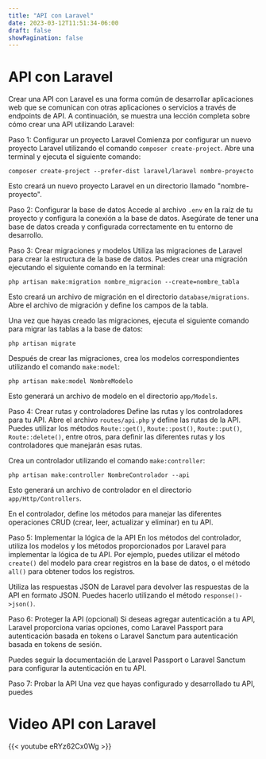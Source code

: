 ```yaml
---
title: "API con Laravel"
date: 2023-03-12T11:51:34-06:00
draft: false
showPagination: false
---
```

# API con Laravel
Crear una API con Laravel es una forma común de desarrollar aplicaciones web que se comunican con otras aplicaciones o servicios a través de endpoints de API. A continuación, se muestra una lección completa sobre cómo crear una API utilizando Laravel:

Paso 1: Configurar un proyecto Laravel
Comienza por configurar un nuevo proyecto Laravel utilizando el comando `composer create-project`. Abre una terminal y ejecuta el siguiente comando:

```
composer create-project --prefer-dist laravel/laravel nombre-proyecto
```

Esto creará un nuevo proyecto Laravel en un directorio llamado "nombre-proyecto".

Paso 2: Configurar la base de datos
Accede al archivo `.env` en la raíz de tu proyecto y configura la conexión a la base de datos. Asegúrate de tener una base de datos creada y configurada correctamente en tu entorno de desarrollo.

Paso 3: Crear migraciones y modelos
Utiliza las migraciones de Laravel para crear la estructura de la base de datos. Puedes crear una migración ejecutando el siguiente comando en la terminal:

```
php artisan make:migration nombre_migracion --create=nombre_tabla
```

Esto creará un archivo de migración en el directorio `database/migrations`. Abre el archivo de migración y define los campos de la tabla.

Una vez que hayas creado las migraciones, ejecuta el siguiente comando para migrar las tablas a la base de datos:

```
php artisan migrate
```

Después de crear las migraciones, crea los modelos correspondientes utilizando el comando `make:model`:

```
php artisan make:model NombreModelo
```

Esto generará un archivo de modelo en el directorio `app/Models`.

Paso 4: Crear rutas y controladores
Define las rutas y los controladores para tu API. Abre el archivo `routes/api.php` y define las rutas de la API. Puedes utilizar los métodos `Route::get()`, `Route::post()`, `Route::put()`, `Route::delete()`, entre otros, para definir las diferentes rutas y los controladores que manejarán esas rutas.

Crea un controlador utilizando el comando `make:controller`:

```
php artisan make:controller NombreControlador --api
```

Esto generará un archivo de controlador en el directorio `app/Http/Controllers`.

En el controlador, define los métodos para manejar las diferentes operaciones CRUD (crear, leer, actualizar y eliminar) en tu API.

Paso 5: Implementar la lógica de la API
En los métodos del controlador, utiliza los modelos y los métodos proporcionados por Laravel para implementar la lógica de tu API. Por ejemplo, puedes utilizar el método `create()` del modelo para crear registros en la base de datos, o el método `all()` para obtener todos los registros.

Utiliza las respuestas JSON de Laravel para devolver las respuestas de la API en formato JSON. Puedes hacerlo utilizando el método `response()->json()`.

Paso 6: Proteger la API (opcional)
Si deseas agregar autenticación a tu API, Laravel proporciona varias opciones, como Laravel Passport para autenticación basada en tokens o Laravel Sanctum para autenticación basada en tokens de sesión.

Puedes seguir la documentación de Laravel Passport o Laravel Sanctum para configurar la autenticación en tu API.

Paso 7: Probar la API
Una vez que hayas configurado y desarrollado tu API, puedes


 # Video  API con Laravel
{{< youtube  eRYz62Cx0Wg >}}
 